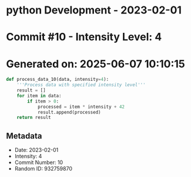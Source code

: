 ﻿# python Development - 2023-02-01
# Commit #10 - Intensity Level: 4
# Generated on: 2025-06-07 10:10:15
```python
def process_data_10(data, intensity=4):
    '''Process data with specified intensity level'''
    result = []
    for item in data:
        if item > 0:
            processed = item * intensity + 42
            result.append(processed)
    return result
```
## Metadata
- Date: 2023-02-01
- Intensity: 4
- Commit Number: 10
- Random ID: 932759870

